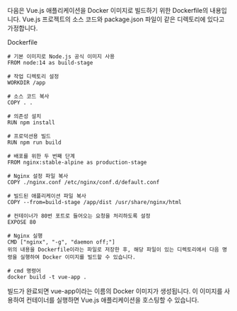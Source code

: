 다음은 Vue.js 애플리케이션을 Docker 이미지로 빌드하기 위한 Dockerfile의 내용입니다. Vue.js 프로젝트의 소스 코드와 package.json 파일이 같은 디렉토리에 있다고 가정합니다.

Dockerfile
```
# 기본 이미지로 Node.js 공식 이미지 사용
FROM node:14 as build-stage

# 작업 디렉토리 설정
WORKDIR /app

# 소스 코드 복사
COPY . .

# 의존성 설치
RUN npm install

# 프로덕션용 빌드
RUN npm run build

# 배포를 위한 두 번째 단계
FROM nginx:stable-alpine as production-stage

# Nginx 설정 파일 복사
COPY ./nginx.conf /etc/nginx/conf.d/default.conf

# 빌드된 애플리케이션 파일 복사
COPY --from=build-stage /app/dist /usr/share/nginx/html

# 컨테이너가 80번 포트로 들어오는 요청을 처리하도록 설정
EXPOSE 80

# Nginx 실행
CMD ["nginx", "-g", "daemon off;"]
위의 내용을 Dockerfile이라는 파일로 저장한 후, 해당 파일이 있는 디렉토리에서 다음 명령을 실행하여 Docker 이미지를 빌드할 수 있습니다.

# cmd 명령어
docker build -t vue-app .
```


빌드가 완료되면 vue-app이라는 이름의 Docker 이미지가 생성됩니다. 이 이미지를 사용하여 컨테이너를 실행하면 Vue.js 애플리케이션을 호스팅할 수 있습니다.


